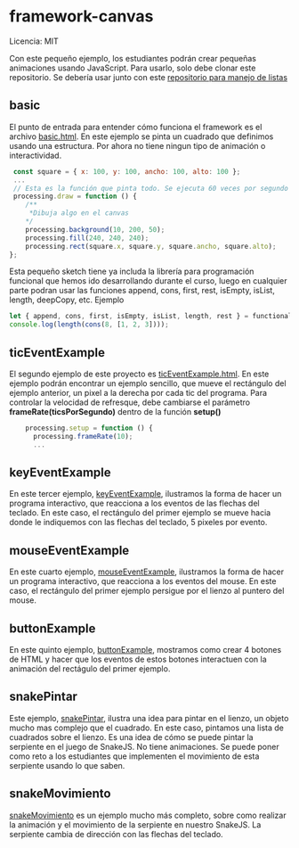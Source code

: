# framework-canvas

Licencia: MIT

Con este pequeño ejemplo, los estudiantes podrán crear pequeñas animaciones usando JavaScript. Para usarlo, solo debe clonar este repositorio. Se debería usar junto con este [repositorio para manejo de listas](https://github.com/andcastillo/functional-light) 

## basic

El punto de entrada para entender cómo funciona el framework es el archivo [basic.html](basic.html). En este ejemplo se pinta un cuadrado que definimos usando una estructura. Por ahora no tiene ningun tipo de animación o interactividad.

``` js
 const square = { x: 100, y: 100, ancho: 100, alto: 100 };
 ...
 // Esta es la función que pinta todo. Se ejecuta 60 veces por segundo
 processing.draw = function () {
    /**
     *Dibuja algo en el canvas
    */
    processing.background(10, 200, 50);
    processing.fill(240, 240, 240);
    processing.rect(square.x, square.y, square.ancho, square.alto);
};

``` 

Esta pequeño sketch tiene ya includa la librería para programación funcional que hemos ido desarrollando durante el curso, luego en cualquier parte podran usar las funciones append, cons, first, rest, isEmpty, isList, length, deepCopy, etc. Ejemplo

``` js
let { append, cons, first, isEmpty, isList, length, rest } = functionalLight;
console.log(length(cons(8, [1, 2, 3])));

``` 

## ticEventExample

El segundo ejemplo de este proyecto es [ticEventExample.html](ticEventExample.html). En este ejemplo podrán encontrar un ejemplo sencillo, que mueve el rectángulo del ejemplo anterior, un pixel a la derecha por cada tic del programa. Para controlar la velocidad de refresque, debe cambiarse el parámetro **frameRate(ticsPorSegundo)** dentro de la función **setup()**

``` js
    processing.setup = function () {
      processing.frameRate(10);
      ...
``` 

## keyEventExample

En este tercer ejemplo, [keyEventExample](keyEventExample), ilustramos la forma de hacer un programa interactivo, que reacciona a los eventos de las flechas del teclado. En este caso, el rectángulo del primer ejemplo se mueve hacia donde le indiquemos con las flechas del teclado, 5 pixeles por evento.

## mouseEventExample

En este cuarto ejemplo, [mouseEventExample](mouseEventExample), ilustramos la forma de hacer un programa interactivo, que reacciona a los eventos del mouse. En este caso, el rectángulo del primer ejemplo persigue por el lienzo al puntero del mouse.


## buttonExample

En este quinto ejemplo, [buttonExample](buttonExample), mostramos como crear 4 botones de HTML y hacer que los eventos de estos botones interactuen con la animación del rectágulo del primer ejemplo.

## snakePintar

Este ejemplo, [snakePintar](snakePintar),  ilustra una idea para pintar en el lienzo, un objeto mucho mas complejo que el cuadrado. En este caso, pintamos una lista de cuadrados sobre el lienzo. Es una idea de cómo se puede pintar la serpiente en el juego de SnakeJS. No tiene animaciones. Se puede poner como reto a los estudiantes que implementen el movimiento de esta serpiente usando lo que saben.

## snakeMovimiento

[snakeMovimiento](snakeMovimiento) es un ejemplo mucho más completo, sobre como realizar la animación y el movimiento de la serpiente en nuestro SnakeJS. La serpiente cambia de dirección con las flechas del teclado.

